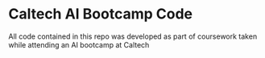 # Caltech AI Bootcamp Code

All code contained in this repo was developed as part of coursework taken while attending an AI bootcamp at Caltech
